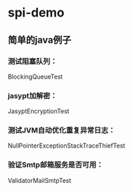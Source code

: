 # spi-demo
## 简单的java例子

### 测试阻塞队列：
BlockingQueueTest
### jasypt加解密：
JasyptEncryptionTest
### 测试JVM自动优化重复异常日志：
NullPointerExceptionStackTraceThiefTest
### 验证Smtp邮箱服务是否可用：
ValidatorMailSmtpTest
